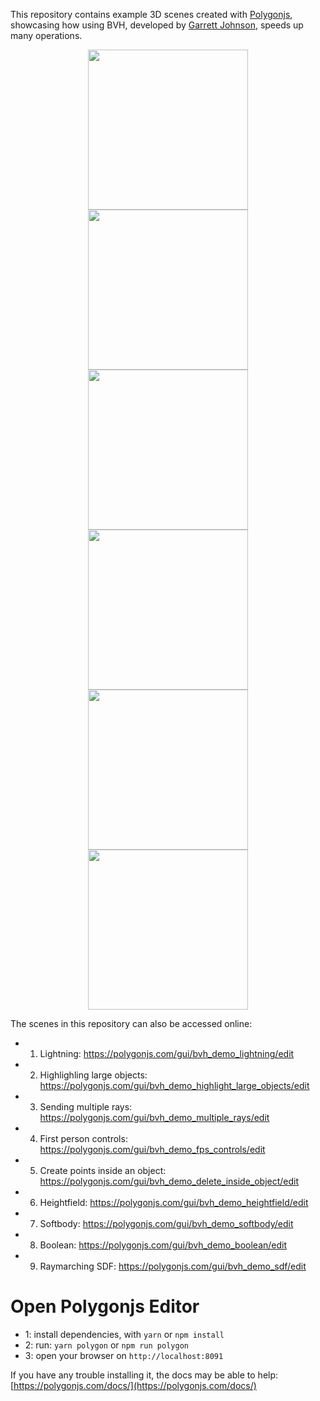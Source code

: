This repository contains example 3D scenes created with [Polygonjs](https://polygonjs.com), showcasing how using BVH, developed by [Garrett Johnson](https://github.com/gkjohnson), speeds up many operations.

<div align="center">
  <a href="https://github.com/polygonjs/plugin-mapbox" target="_blank"><img width="256" src="https://github.com/polygonjs/bvh_demos/blob/main/public/polygonjs/screenshots/scenes/bvh_demo_lightning/poster.png?raw=true" /></a>
  <a href="https://github.com/polygonjs/plugin-occlusion" target="_blank"><img width="256" src="https://github.com/polygonjs/bvh_demos/blob/main/public/polygonjs/screenshots/scenes/bvh_demo_fps_controls/poster.png?raw=true" /></a>
  <a href="https://github.com/polygonjs/plugin-occlusion" target="_blank"><img width="256" src="https://github.com/polygonjs/bvh_demos/blob/main/public/polygonjs/screenshots/scenes/bvh_demo_multiple_rays/poster.png?raw=true" /></a>
</div>
<div align="center">
  <a href="https://github.com/polygonjs/plugin-mapbox" target="_blank"><img width="256" src="https://github.com/polygonjs/bvh_demos/blob/main/public/polygonjs/screenshots/scenes/bvh_demo_sdf/poster.png?raw=true" /></a>
  <a href="https://github.com/polygonjs/plugin-occlusion" target="_blank"><img width="256" src="https://github.com/polygonjs/bvh_demos/blob/main/public/polygonjs/screenshots/scenes/bvh_demo_softbody/poster.png?raw=true" /></a>
  <a href="https://github.com/polygonjs/plugin-occlusion" target="_blank"><img width="256" src="https://github.com/polygonjs/bvh_demos/blob/main/public/polygonjs/screenshots/scenes/bvh_demo_delete_inside_object/poster.png?raw=true" /></a>
</div>

The scenes in this repository can also be accessed online:

- 1. Lightning: https://polygonjs.com/gui/bvh_demo_lightning/edit
- 2. Highlighling large objects: https://polygonjs.com/gui/bvh_demo_highlight_large_objects/edit
- 3. Sending multiple rays: https://polygonjs.com/gui/bvh_demo_multiple_rays/edit
- 4. First person controls: https://polygonjs.com/gui/bvh_demo_fps_controls/edit
- 5. Create points inside an object: https://polygonjs.com/gui/bvh_demo_delete_inside_object/edit
- 6. Heightfield: https://polygonjs.com/gui/bvh_demo_heightfield/edit
- 7. Softbody: https://polygonjs.com/gui/bvh_demo_softbody/edit
- 8. Boolean: https://polygonjs.com/gui/bvh_demo_boolean/edit
- 9. Raymarching SDF: https://polygonjs.com/gui/bvh_demo_sdf/edit


# Open Polygonjs Editor

-   1: install dependencies, with `yarn` or `npm install`
-   2: run: `yarn polygon` or `npm run polygon`
-   3: open your browser on `http://localhost:8091`

If you have any trouble installing it, the docs may be able to help: [https://polygonjs.com/docs/](https://polygonjs.com/docs/)
